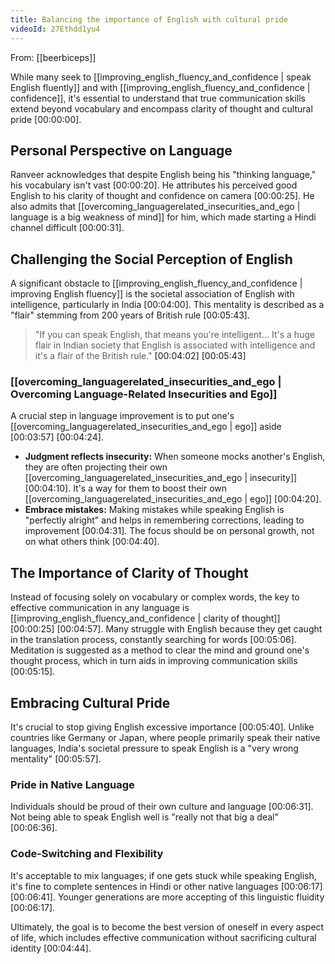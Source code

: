 ```yaml
---
title: Balancing the importance of English with cultural pride
videoId: 27Ethdd1yu4
---
```


From: [[beerbiceps]] <br/> 

While many seek to [[improving_english_fluency_and_confidence | speak English fluently]] and with [[improving_english_fluency_and_confidence | confidence]], it's essential to understand that true communication skills extend beyond vocabulary and encompass clarity of thought and cultural pride <a class="yt-timestamp" data-t="00:00:00">[00:00:00]</a>.

## Personal Perspective on Language
Ranveer acknowledges that despite English being his "thinking language," his vocabulary isn't vast <a class="yt-timestamp" data-t="00:00:20">[00:00:20]</a>. He attributes his perceived good English to his clarity of thought and confidence on camera <a class="yt-timestamp" data-t="00:00:25">[00:00:25]</a>. He also admits that [[overcoming_languagerelated_insecurities_and_ego | language is a big weakness of mind]] for him, which made starting a Hindi channel difficult <a class="yt-timestamp" data-t="00:00:31">[00:00:31]</a>.

## Challenging the Social Perception of English
A significant obstacle to [[improving_english_fluency_and_confidence | improving English fluency]] is the societal association of English with intelligence, particularly in India <a class="yt-timestamp" data-t="00:04:00">[00:04:00]</a>. This mentality is described as a "flair" stemming from 200 years of British rule <a class="yt-timestamp" data-t="00:05:43">[00:05:43]</a>.

> "If you can speak English, that means you're intelligent... It's a huge flair in Indian society that English is associated with intelligence and it's a flair of the British rule." <a class="yt-timestamp" data-t="00:04:02">[00:04:02]</a> <a class="yt-timestamp" data-t="00:05:43">[00:05:43]</a>

### [[overcoming_languagerelated_insecurities_and_ego | Overcoming Language-Related Insecurities and Ego]]
A crucial step in language improvement is to put one's [[overcoming_languagerelated_insecurities_and_ego | ego]] aside <a class="yt-timestamp" data-t="00:03:57">[00:03:57]</a> <a class="yt-timestamp" data-t="00:04:24">[00:04:24]</a>.

*   **Judgment reflects insecurity:** When someone mocks another's English, they are often projecting their own [[overcoming_languagerelated_insecurities_and_ego | insecurity]] <a class="yt-timestamp" data-t="00:04:10">[00:04:10]</a>. It's a way for them to boost their own [[overcoming_languagerelated_insecurities_and_ego | ego]] <a class="yt-timestamp" data-t="00:04:20">[00:04:20]</a>.
*   **Embrace mistakes:** Making mistakes while speaking English is "perfectly alright" and helps in remembering corrections, leading to improvement <a class="yt-timestamp" data-t="00:04:31">[00:04:31]</a>. The focus should be on personal growth, not on what others think <a class="yt-timestamp" data-t="00:04:40">[00:04:40]</a>.

## The Importance of Clarity of Thought
Instead of focusing solely on vocabulary or complex words, the key to effective communication in any language is [[improving_english_fluency_and_confidence | clarity of thought]] <a class="yt-timestamp" data-t="00:00:25">[00:00:25]</a> <a class="yt-timestamp" data-t="00:04:57">[00:04:57]</a>. Many struggle with English because they get caught in the translation process, constantly searching for words <a class="yt-timestamp" data-t="00:05:06">[00:05:06]</a>. Meditation is suggested as a method to clear the mind and ground one's thought process, which in turn aids in improving communication skills <a class="yt-timestamp" data-t="00:05:15">[00:05:15]</a>.

## Embracing Cultural Pride
It's crucial to stop giving English excessive importance <a class="yt-timestamp" data-t="00:05:40">[00:05:40]</a>. Unlike countries like Germany or Japan, where people primarily speak their native languages, India's societal pressure to speak English is a "very wrong mentality" <a class="yt-timestamp" data-t="00:05:57">[00:05:57]</a>.

### Pride in Native Language
Individuals should be proud of their own culture and language <a class="yt-timestamp" data-t="00:06:31">[00:06:31]</a>. Not being able to speak English well is "really not that big a deal" <a class="yt-timestamp" data-t="00:06:36">[00:06:36]</a>.

### Code-Switching and Flexibility
It's acceptable to mix languages; if one gets stuck while speaking English, it's fine to complete sentences in Hindi or other native languages <a class="yt-timestamp" data-t="00:06:17">[00:06:17]</a> <a class="yt-timestamp" data-t="00:06:41">[00:06:41]</a>. Younger generations are more accepting of this linguistic fluidity <a class="yt-timestamp" data-t="00:06:17">[00:06:17]</a>.

Ultimately, the goal is to become the best version of oneself in every aspect of life, which includes effective communication without sacrificing cultural identity <a class="yt-timestamp" data-t="00:04:44">[00:04:44]</a>.